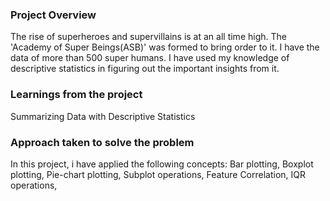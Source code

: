 ### Project Overview

 The rise of superheroes and supervillains is at an all time high. The 'Academy of Super Beings(ASB)' was formed to bring order to it. I have the data of more than 500 super humans. I have used my knowledge of descriptive statistics in figuring out the important insights from it.


### Learnings from the project

 Summarizing Data with Descriptive Statistics


### Approach taken to solve the problem

 In this project, i have applied the following concepts:
Bar plotting, 
Boxplot plotting, 
Pie-chart plotting, 
Subplot operations, 
Feature Correlation, 
IQR operations, 


